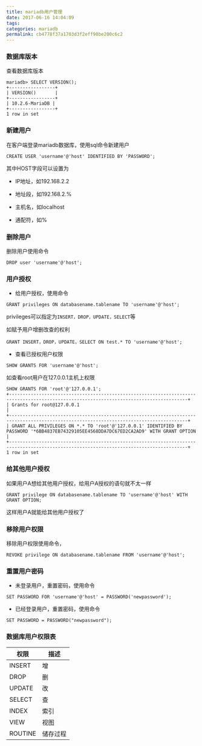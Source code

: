 ```yaml
---
title: mariadb用户管理
date: 2017-06-16 14:04:09
tags:
categories: mariadb
permalink: cb4778f37a1703d3f2eff90be200c6c2
---
```

### 数据库版本
查看数据库版本
```
mariadb> SELECT VERSION();
+-----------------+
| VERSION()       |
+-----------------+
| 10.2.6-MariaDB |
+-----------------+
1 row in set
```

<!--more-->

### 新建用户
在客户端登录mariadb数据库，使用sql命令新建用户
```
CREATE USER 'username'@'host' IDENTIFIED BY 'PASSWORD';
```
其中HOST字段可以设置为

+ IP地址，如192.168.2.2

+ 地址段，如192.168.2.%

+ 主机名，如localhost

+ 通配符，如%

### 删除用户
删除用户使用命令
```
DROP user 'username'@'host';
```
### 用户授权
+ 给用户授权，使用命令

```
GRANT privileges ON databasename.tablename TO 'username'@'host';
```
privileges可以指定为`INSERT，DROP，UPDATE，SELECT`等

如赋予用户增删改查的权利
```
GRANT INSERT，DROP，UPDATE，SELECT ON test.* TO 'username'@'host';
```

+ 查看已授权用户权限

```
SHOW GRANTS FOR 'username'@'host';
```
如查看root用户在127.0.0.1主机上权限
```
SHOW GRANTS FOR 'root'@'127.0.0.1';
+----------------------------------------------------------------------------------------------------------------------------------------+
| Grants for root@127.0.0.1                                                                                                              |
+----------------------------------------------------------------------------------------------------------------------------------------+
| GRANT ALL PRIVILEGES ON *.* TO 'root'@'127.0.0.1' IDENTIFIED BY PASSWORD '*6BB4837EB74329105EE4568DDA7DC67ED2CA2AD9' WITH GRANT OPTION |
+----------------------------------------------------------------------------------------------------------------------------------------+
1 row in set
```
### 给其他用户授权
如果用户A想给其他用户授权，给用户A授权的语句就不太一样
```
GRANT privilege ON databasename.tablename TO 'username'@'host' WITH GRANT OPTION;
```
这样用户A就能给其他用户授权了
### 移除用户权限
移除用户权限使用命令，
```
REVOKE privilege ON databasename.tablename FROM 'username'@'host';
```
### 重置用户密码
+ 未登录用户，重置密码，使用命令

```
SET PASSWORD FOR 'username'@'host' = PASSWORD('newpassword');
```

+ 已经登录用户，重置密码，使用命令

```
SET PASSWORD = PASSWORD("newpassword");
```

### 数据库用户权限表
|权限|描述|
|---|---|
|INSERT|增|
|DROP|删|
|UPDATE|改|
|SELECT|查|
|INDEX|索引|
|VIEW|视图|
|ROUTINE|储存过程|

